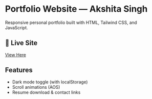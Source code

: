 # Portfolio Website — Akshita Singh

Responsive personal portfolio built with HTML, Tailwind CSS, and JavaScript.

## 🔗 Live Site
[View Here](https://your-link.netlify.app)

## Features
- Dark mode toggle (with localStorage)
- Scroll animations (AOS)
- Resume download & contact links


